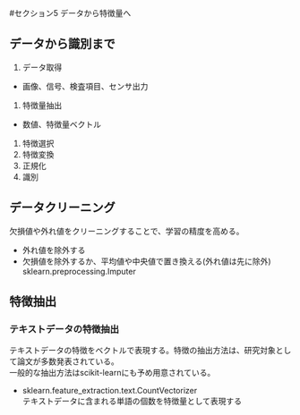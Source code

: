 #セクション5 データから特徴量へ

## データから識別まで
1. データ取得
  - 画像、信号、検査項目、センサ出力
1. 特徴量抽出
  - 数値、特徴量ベクトル
1. 特徴選択
1. 特徴変換
1. 正規化
1. 識別

## データクリーニング
欠損値や外れ値をクリーニングすることで、学習の精度を高める。
- 外れ値を除外する
- 欠損値を除外するか、平均値や中央値で置き換える(外れ値は先に除外)  
  sklearn.preprocessing.Imputer

## 特徴抽出
### テキストデータの特徴抽出
テキストデータの特徴をベクトルで表現する。特徴の抽出方法は、研究対象として論文が多数発表されている。  
一般的な抽出方法はscikit-learnにも予め用意されている。
- sklearn.feature_extraction.text.CountVectorizer  
  テキストデータに含まれる単語の個数を特徴量として表現する
